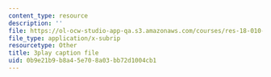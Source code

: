 ```yaml
---
content_type: resource
description: ''
file: https://ol-ocw-studio-app-qa.s3.amazonaws.com/courses/res-18-010-a-2020-vision-of-linear-algebra-spring-2020/0b9e21b9b8a45e708a03bb72d1004cb1_YrHlHbtiSM0.vtt
file_type: application/x-subrip
resourcetype: Other
title: 3play caption file
uid: 0b9e21b9-b8a4-5e70-8a03-bb72d1004cb1
---
```

